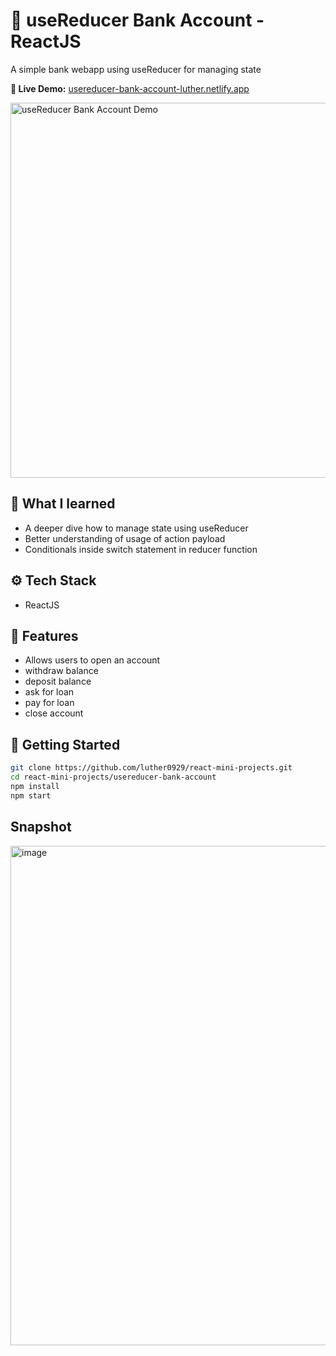 # 💸 useReducer Bank Account - ReactJS

A simple bank webapp using useReducer for managing state

**👀 Live Demo:** [usereducer-bank-account-luther.netlify.app](https://usereducer-bank-account-luther.netlify.app)

<img src="../assets/usereducer-bank-account.gif" width="600" alt="useReducer Bank Account Demo"/>

## 🧠 What I learned
- A deeper dive how to manage state using useReducer
- Better understanding of usage of action payload
- Conditionals inside switch statement in reducer function

## ⚙️ Tech Stack
- ReactJS

## 🧩 Features
- Allows users to open an account
- withdraw balance
- deposit balance
- ask for loan
- pay for loan
- close account
  
## 🚀 Getting Started
```bash
git clone https://github.com/luther0929/react-mini-projects.git
cd react-mini-projects/usereducer-bank-account
npm install
npm start
```

## Snapshot
<img width="637" height="799" alt="image" src="https://github.com/user-attachments/assets/915ea3fd-b975-46c4-b220-51ee4ddf1e5a" />
